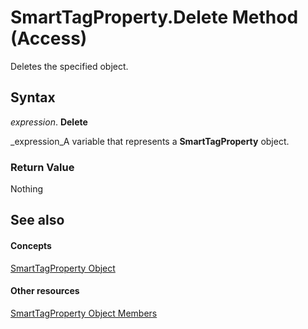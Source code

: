 
# SmartTagProperty.Delete Method (Access)

Deletes the specified object.


## Syntax

 _expression_. **Delete**

 _expression_A variable that represents a  **SmartTagProperty** object.


### Return Value

Nothing


## See also


#### Concepts


 [SmartTagProperty Object](d69d4855-cfe6-2688-3003-2318eb694d3c.md)
#### Other resources


 [SmartTagProperty Object Members](6f5b5450-297f-3e39-e83f-9cd6f96ad25c.md)
